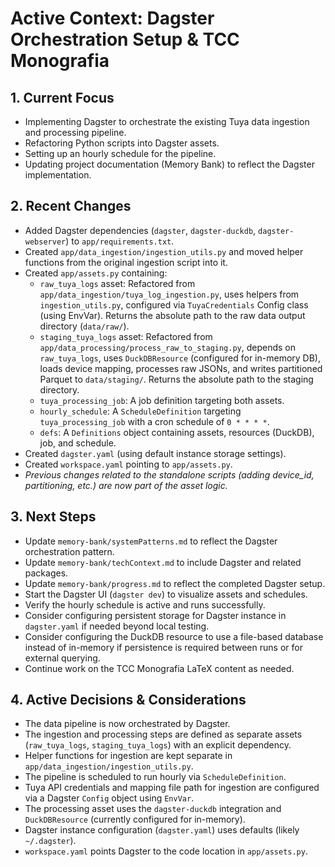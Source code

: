 # Active Context: Dagster Orchestration Setup & TCC Monografia

## 1. Current Focus

-   Implementing Dagster to orchestrate the existing Tuya data ingestion and processing pipeline.
-   Refactoring Python scripts into Dagster assets.
-   Setting up an hourly schedule for the pipeline.
-   Updating project documentation (Memory Bank) to reflect the Dagster implementation.

## 2. Recent Changes

-   Added Dagster dependencies (`dagster`, `dagster-duckdb`, `dagster-webserver`) to `app/requirements.txt`.
-   Created `app/data_ingestion/ingestion_utils.py` and moved helper functions from the original ingestion script into it.
-   Created `app/assets.py` containing:
    -   `raw_tuya_logs` asset: Refactored from `app/data_ingestion/tuya_log_ingestion.py`, uses helpers from `ingestion_utils.py`, configured via `TuyaCredentials` Config class (using EnvVar). Returns the absolute path to the raw data output directory (`data/raw/`).
    -   `staging_tuya_logs` asset: Refactored from `app/data_processing/process_raw_to_staging.py`, depends on `raw_tuya_logs`, uses `DuckDBResource` (configured for in-memory DB), loads device mapping, processes raw JSONs, and writes partitioned Parquet to `data/staging/`. Returns the absolute path to the staging directory.
    -   `tuya_processing_job`: A job definition targeting both assets.
    -   `hourly_schedule`: A `ScheduleDefinition` targeting `tuya_processing_job` with a cron schedule of `0 * * * *`.
    -   `defs`: A `Definitions` object containing assets, resources (DuckDB), job, and schedule.
-   Created `dagster.yaml` (using default instance storage settings).
-   Created `workspace.yaml` pointing to `app/assets.py`.
-   *Previous changes related to the standalone scripts (adding device_id, partitioning, etc.) are now part of the asset logic.*

## 3. Next Steps

-   Update `memory-bank/systemPatterns.md` to reflect the Dagster orchestration pattern.
-   Update `memory-bank/techContext.md` to include Dagster and related packages.
-   Update `memory-bank/progress.md` to reflect the completed Dagster setup.
-   Start the Dagster UI (`dagster dev`) to visualize assets and schedules.
-   Verify the hourly schedule is active and runs successfully.
-   Consider configuring persistent storage for Dagster instance in `dagster.yaml` if needed beyond local testing.
-   Consider configuring the DuckDB resource to use a file-based database instead of in-memory if persistence is required between runs or for external querying.
-   Continue work on the TCC Monografia LaTeX content as needed.

## 4. Active Decisions & Considerations

-   The data pipeline is now orchestrated by Dagster.
-   The ingestion and processing steps are defined as separate assets (`raw_tuya_logs`, `staging_tuya_logs`) with an explicit dependency.
-   Helper functions for ingestion are kept separate in `app/data_ingestion/ingestion_utils.py`.
-   The pipeline is scheduled to run hourly via `ScheduleDefinition`.
-   Tuya API credentials and mapping file path for ingestion are configured via a Dagster `Config` object using `EnvVar`.
-   The processing asset uses the `dagster-duckdb` integration and `DuckDBResource` (currently configured for in-memory).
-   Dagster instance configuration (`dagster.yaml`) uses defaults (likely `~/.dagster`).
-   `workspace.yaml` points Dagster to the code location in `app/assets.py`.
